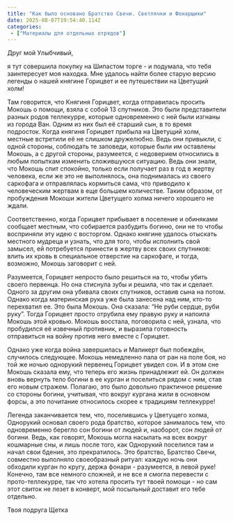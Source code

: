 ```yaml
---
title: "Как было основано Братство Свечи. Светлячки и Фонарщики"
date: 2025-08-07T19:54:40.114Z
categories:
 - ["Материалы для отдельных отрядов"]
---
```


Друг мой Улыбчивый,

я тут совершила покупку на Шипастом торге - и подумала, что тебя
заинтересует моя находка. Мне удалось найти более старую версию легенды
о нашей княгине Горицвет и ее путешествии на Цветущий холм!

Там говорится, что Княгиня Горицвет, когда отправилась просить Мокошь о
помощи, взяла с собой 13 спутников. Это были представители разных родов
теллекурре, которые одновременно с ней были изгнаны из города Ван. Одним
из них был её старший сын, в то время подросток. Когда княгиня Горицвет
прибыла на Цветущий холм, местные встретили её не слишком дружелюбно.
Ведь они привыкли, с одной стороны, соблюдать те заповеди, которые были
им оставлены Мокошь, а с другой стороны, разумеется, с недоверием
относились в любым попыткам изменить сложившуюся ситуацию. Ведь они
знали, что Мокошь спит спокойно, только если получает раз в год в жертву
человека, если же это не выполнялось, она поднималась из своего
саркофага и отправлялась кормиться сама, что приводило к человеческим
жертвам в еще большем количестве. Таким образом, от пробуждения Мокоши
жители Цветущего холма ничего хорошего не ждали.

Соответственно, когда Горицвет прибывает в поселение и обиняками
сообщает местным, что собирается разбудить богиню, они не то чтобы
восприняли эту идею с восторгом. Однако княгине удалось отыскать
местного мудреца и узнать, что для того, чтобы исполнить свой замысел,
ей потребуется принести в жертву всех своих спутников: влить их кровь в
специальное отверстие на саркофаге, и тогда, возможно, Мокошь заговорит
с ней.

Разумеется, Горицвет непросто было решиться на то, чтобы убить своего
первенца. Но она стиснула зубы и решила, что так и сделает. Одного за
другим она убивала своих спутников, оставив сына на потом. Однако когда
материнская рука уже была занесена над ним, кто-то перехватил ее. Это
была Мокошь. Она сказала: “Не руби сердце, руби руку”. Тогда Горицвет
просто отрубила ему правую руку и напоила Мокошь этой кровью. Мокошь
восстала, поговорила с ней, узнала, что пробудился её извечный
противник, и выразила готовность отправиться на войну против него вместе
с Горицвет.

Однако уже когда война завершилась и Маликерт был побеждён, случилось
следующее. Мокошь немедленно пала от ран на поле боя, но той же ночью
однорукий первенец Горицвет увидел сон. И в этом сне Мокошь сказала ему,
что теперь его жизнь принадлежит ей. Он должен вновь вернуть тело богини
в ее курган и поселиться рядом с ним, став его новым стражем. Полагаю,
это было довольно практичное решение со стороны богини, учитывая, что
вокруг кургана жили в основном форсы, а это почитание относилось скорее
к традициям теллекурре!

Легенда заканчивается тем, что, поселившись у Цветущего холма, Однорукий
основал своего рода братство, которое занималось тем, что одновременно
берегло сон богини от людей и, наоборот, сон людей от богини. Ведь, как
говорят, Мокошь могла насылать на всех вокруг кошмарные сны, и лишь
после того, как Однорукий поселился там и начал свои бдения, это
прекратилось. Это братство, Братство Свечи, совместно выполняло
своеобразный ритуал: каждую ночь они обходили курган по кругу, держа
фонари - разумеется, в левой руке! Конечно, там все немного сложней, и
не все я смогла перевести с прото-теллекурре, так что хотела просить тут
твоей помощи - но сам этот свиток не лезет в конверт, мой посыльный
доставит его тебе отдельно.

Твоя подруга Щетка
